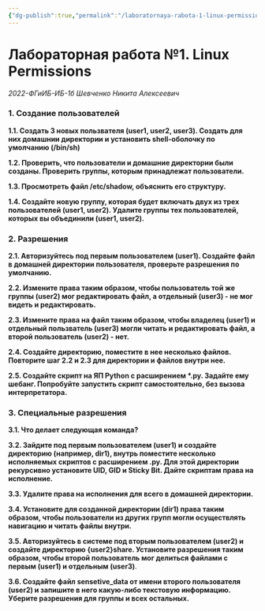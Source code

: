 ```yaml
---
{"dg-publish":true,"permalink":"/laboratornaya-rabota-1-linux-permissions/","dgShowFileTree":true}
---
```


# Лабораторная работа №1. Linux Permissions

*2022-ФГиИБ-ИБ-1б Шевченко Никита Алексеевич*

### 1. Создание пользователей
**1.1. Создать 3 новых пользвателя (user1, user2, user3). Создать для них домашнии директории и установить shell-оболочку по умолчанию (/bin/sh)**


**1.2. Проверить, что пользователи и домашние директории были созданы. Проверить группы, которым принадлежат пользователи.**

**1.3. Просмотреть файл /etc/shadow, объяснить его структуру.**

**1.4. Создайте новую группу, которая будет включать двух из трех пользователей (user1, user2). Удалите группы тех пользователей, которых вы объединили (user1, user2).**

### 2. Разрешения

**2.1. Авторизуйтесь под первым пользователем (user1). Создайте файл в домашней директории пользователя, проверьте разрешения по умолчанию.**

**2.2. Измените права таким образом, чтобы пользователь той же группы (user2) мог редактировать файл, а отдельный (user3) - не мог видеть и редактировать.**

**2.3. Измените права на файл таким образом, чтобы владелец (user1) и отдельный пользватель (user3) могли читать и редактировать файл, а второй пользователь (user2) - нет.**

**2.4. Создайте директорию, поместите в нее несколько файлов. Повторите шаг 2.2 и 2.3 для директории и файлов внутри нее.**

**2.5. Создайте скрипт на ЯП Python с расширением $*$.py. Задайте ему шебанг. Попробуйте запустить скрипт самостоятельно, без вызова интерпретатора.**

### 3. Специальные разрешения

**3.1. Что делает следующая команда?**

**3.2. Зайдите под первым пользователем (user1) и создайте директорию (например, dir1), внутрь поместите несколько исполняемых скриптов с расширением .py. Для этой директории рекурсивно установите UID, GID и Sticky Bit. Дайте скриптам права на исполнение.**

**3.3. Удалите права на исполнения для всего в домашней директории.**

**3.4. Установите для созданной директории (dir1) права таким образом, чтобы пользователи из других групп могли осуществлять навигацию и читать файлы внутри.**

**3.5. Авторизуйтесь в системе под вторым пользователем (user2) и создайте директорию {user2}share. Установите разрешения таким образом, чтобы второй пользователь мог делиться файлами с первым (user1) и отдельным (user3)**.

**3.6. Создайте файл sensetive_data от имени второго пользователя (user2) и запишите в него какую-либо текстовую информацию. Уберите разрешения для группы и всех остальных.**
